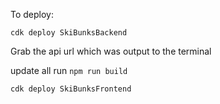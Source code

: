 To deploy: 

`cdk deploy SkiBunksBackend`

Grab the api url which was output to the terminal 

update all 
run `npm run build`

`cdk deploy SkiBunksFrontend`